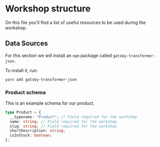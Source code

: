 # Workshop structure

On this file you'll find a list of useful resources to be used during the workshop.

## Data Sources

For this section we will install an `npm` package called `gatsby-transformer-json`.

To install it, run:

```bash
yarn add gatsby-transformer-json
```

### Product schema

This is an example schema for our product.

```typescript
type Product = {
  __typename: "Product"; // Field required for the workshop
  name: string; // Field required for the workshop
  slug: string; // Field required for the workshop
  shortDescription: string;
  isInStock: boolean;
};
```
